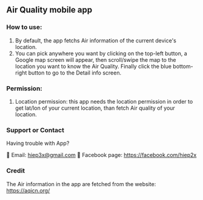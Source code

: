 ## Air Quality mobile app

### How to use:

1. By default, the app fetchs Air information of the current device's location.
2. You can pick anywhere you want by clicking on the top-left button, a Google map screen will appear, then scroll/swipe the map to the location you want to know the Air Quality. Finally click the blue bottom-right button to go to the Detail info screen.

### Permission:

1. Location permission: this app needs the location permission in order to get lat/lon of your current location, than fetch Air quality of your location.


### Support or Contact

Having trouble with App?

👀 Email: hiep3x@gmail.com
🌱 Facebook page: https://facebook.com/hiep2x

### Credit

The Air information in the app are fetched from the website: https://aqicn.org/
